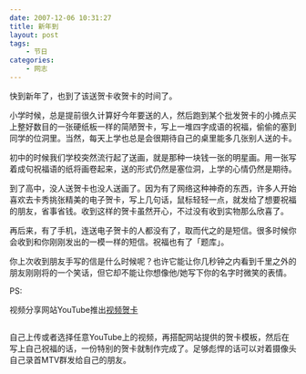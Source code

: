 ```yaml
---
date: 2007-12-06 10:31:27
title: 新年到
layout: post
tags:
    - 节日
categories:
    - 网志
---
```

快到新年了，也到了该送贺卡收贺卡的时间了。

小学时候，总是提前很久计算好今年要送的人，然后跑到某个批发贺卡的小摊点买上整好数目的一张硬纸板一样的简陋贺卡，写上一堆四字成语的祝福，偷偷的塞到同学的位洞里。当然，每天上学也总是会很期待自己的桌里能多几张别人送的卡。

初中的时候我们学校突然流行起了送画，就是那种一块钱一张的明星画。用一张写着成句祝福语的纸将画卷起来，送的形式仍然是塞位洞，上学的心情仍然是期待。

到了高中，没人送贺卡也没人送画了。因为有了网络这种神奇的东西，许多人开始喜欢去卡秀挑张精美的电子贺卡，写上几句话，鼠标轻轻一点，就发给了想要祝福的朋友，省事省钱。收到这样的贺卡虽然开心，不过没有收到实物那么欣喜了。

再后来，有了手机，连送电子贺卡的人都没有了，取而代之的是短信。很多时候你会收到和你刚刚发出的一模一样的短信。祝福也有了「题库」。

你上次收到朋友手写的信是什么时候呢？也许它能让你几秒钟之内看到千里之外的朋友刚刚将的一个笑话，但它却不能让你想像他/她写下你的名字时微笑的表情。

PS:

视频分享网站YouTube推出<a href="http://www.youtube.com/greeting_browser" target="_blank">视频贺卡</a>

<img src="http://www.pic.ztpala.com/wp-content/uploads/2007/12/youtubecard.jpg" alt="" />

自己上传或者选择任意YouTube上的视频，再搭配网站提供的贺卡模板，然后在写上自己祝福的话，一份特别的贺卡就制作完成了。足够彪悍的话可以对着摄像头自己录首MTV群发给自己的朋友。
